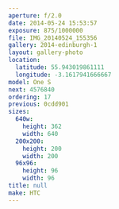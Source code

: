 ```yaml
---
aperture: f/2.0
date: 2014-05-24 15:53:57
exposure: 875/1000000
file: IMG_20140524_155356
gallery: 2014-edinburgh-1
layout: gallery-photo
location:
  latitude: 55.943019861111
  longitude: -3.1617941666667
model: One S
next: 4576840
ordering: 17
previous: 0cdd901
sizes:
  640w:
    height: 362
    width: 640
  200x200:
    height: 200
    width: 200
  96x96:
    height: 96
    width: 96
title: null
make: HTC
---
```

